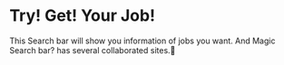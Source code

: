 # Try! Get! Your Job!
This Search bar will show you information of jobs you want.
And Magic Search bar? has several collaborated sites.🚀